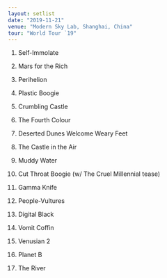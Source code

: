```yaml
---
layout: setlist
date: "2019-11-21"
venue: "Modern Sky Lab, Shanghai, China"
tour: "World Tour `19"
---
```



 1. Self-Immolate

 2. Mars for the Rich

 3. Perihelion

 4. Plastic Boogie

 5. Crumbling Castle

 6. The Fourth Colour

 7. Deserted Dunes Welcome Weary Feet

 8. The Castle in the Air

 9. Muddy Water

10. Cut Throat Boogie
    (w/ The Cruel Millennial tease)

11. Gamma Knife

12. People-Vultures

13. Digital Black

14. Vomit Coffin

15. Venusian 2

16. Planet B

17. The River


